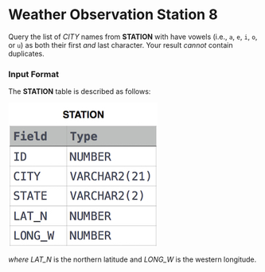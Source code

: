 # Weather Observation Station 8
Query the list of *CITY* names from **STATION** with have vowels (i.e., `a`, `e`, `i`, `o`, or `u`) as both their first *and* last character. Your result *cannot* contain duplicates.
### Input Format
The **STATION** table is described as follows:

![STATION Table](image.jpg)

*where LAT_N* is the northern latitude and *LONG_W* is the western longitude.